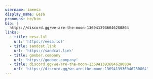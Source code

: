 ```yaml
---
username: imeesa
display_name: Eesa
pronouns: he/him
bio: |
  https://discord.gg/we-are-the-moon-1369413936046280804
links:
  - title: eesa.lol
    url: 'https://eesa.lol'
  - title: sandcat.link
    url: 'https://sandcat.link'
  - title: goober.company
    url: 'https://goober.company'
  - title: discord.gg/we-are-the-moon-1369413936046280804
    url: 'https://discord.gg/we-are-the-moon-1369413936046280804'
---
```


